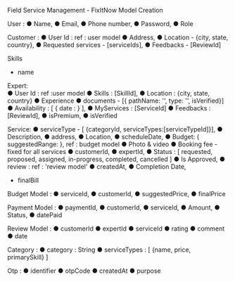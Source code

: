 Field Service Management - FixItNow
Model Creation  
 
User :
● Name,
● Email,
● Phone number,
● Password,
● Role
 
 
Customer :
● User Id : ref : user model
● Address,
● Location - {city, state, country},
● Requested services - [serviceIds],
● Feedbacks - [ReviewId] 

Skills
* name 
 
Expert:  
● User Id : ref :user model
● Skills : [SkillId],
● Location : {city, state, country}
● Experience
● documents - [{ pathName: '', type: '', isVerified}]
● Availability : [ { date : } ],
● MyServices : [ServiceId]
● Feedbacks : [ReviewId],
● isPremium,
● isVerified

Service:
● serviceType - [ {categoryId, serviceTypes:[serviceTypeId]}],
● Description,
● address,
● Location,
● scheduleDate,
● Budget: { suggestedRange: }, ref : budget model
● Photo & video
● Booking fee - fixed for all services
● customerId,
● expertId,
● Status : [ requested, proposed, assigned, in-progress, completed, cancelled ]
● Is Approved,
● review : ref : 'review model'
● createdAt,
● Completion Date,
* finalBill

 
Budget Model :
● serviceId,
● customerId,
● suggestedPrice,
● finalPrice
 
Payment Model :
● paymentId,
● customerId,
● serviceId,
● Amount,
● Status,
● datePaid

Review Model :
● customerId
● expertId
● serviceId
● rating
● comment
● date

Category :
● category : String
● serviceTypes : [ {name, price, primarySkill} ]

Otp : 
● identifier
● otpCode
● createdAt
● purpose